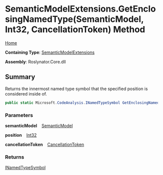 # SemanticModelExtensions\.GetEnclosingNamedType\(SemanticModel, Int32, CancellationToken\) Method

[Home](../../../README.md)

**Containing Type**: [SemanticModelExtensions](../README.md)

**Assembly**: Roslynator\.Core\.dll

## Summary

Returns the innermost named type symbol that the specified position is considered inside of\.

```csharp
public static Microsoft.CodeAnalysis.INamedTypeSymbol GetEnclosingNamedType(this Microsoft.CodeAnalysis.SemanticModel semanticModel, int position, System.Threading.CancellationToken cancellationToken = default)
```

### Parameters

**semanticModel** &ensp; [SemanticModel](https://docs.microsoft.com/en-us/dotnet/api/microsoft.codeanalysis.semanticmodel)

**position** &ensp; [Int32](https://docs.microsoft.com/en-us/dotnet/api/system.int32)

**cancellationToken** &ensp; [CancellationToken](https://docs.microsoft.com/en-us/dotnet/api/system.threading.cancellationtoken)

### Returns

[INamedTypeSymbol](https://docs.microsoft.com/en-us/dotnet/api/microsoft.codeanalysis.inamedtypesymbol)

